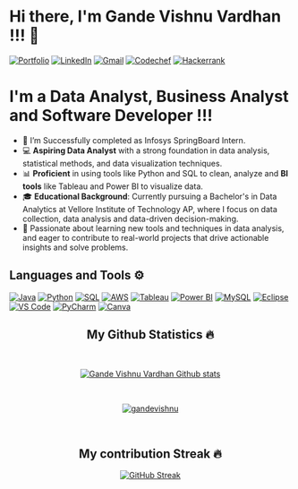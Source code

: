 
# Hi there, I'm Gande Vishnu Vardhan !!! 👋

[![Portfolio](https://img.shields.io/badge/-Portfolio-000000?style=for-the-badge&logo=portfolio&logoColor=white)](https://gandevishnu.github.io/GVV/)
[![LinkedIn](https://img.shields.io/badge/linkedin-%230077B5.svg?style=for-the-badge&logo=linkedin&logoColor=white)](https://www.linkedin.com/in/vishnu-vardhan-gande)
[![Gmail](https://img.shields.io/badge/Gmail-D14836?style=for-the-badge&logo=gmail&logoColor=white)](mailto:gandevishnu2002@gmail.com)
[![Codechef](https://img.shields.io/badge/Codechef-%23B92B27.svg?&style=for-the-badge&logo=Codechef&logoColor=white)](https://www.codechef.com/users/vishnugande)
[![Hackerrank](https://img.shields.io/badge/-Hackerrank-2EC866?style=for-the-badge&logo=HackerRank&logoColor=white)](https://www.hackerrank.com/profile/gandevishnu2002)


# I'm a Data Analyst, Business Analyst and Software Developer !!!

- 🔭 I’m Successfully completed as Infosys SpringBoard Intern.
- 💻 **Aspiring Data Analyst** with a strong foundation in data analysis, statistical methods, and data visualization techniques.
- 📊 **Proficient** in using tools like Python and SQL to clean, analyze and **BI tools** like Tableau and Power BI to visualize data.
- 🎓 **Educational Background**: Currently pursuing a Bachelor's in Data Analytics at Vellore Institute of Technology AP, where I focus on data collection, data analysis and data-driven decision-making.
- 🌱 Passionate about learning new tools and techniques in data analysis, and eager to contribute to real-world projects that drive actionable insights and solve problems.



## Languages and Tools ⚙️

<p> 
  <a href="#"><img alt="Java" src="https://img.shields.io/badge/Java-007396?style=for-the-badge&logo=java&logoColor=white"></a>
<a href="#"><img alt="Python" src="https://img.shields.io/badge/Python-3776AB?style=for-the-badge&logo=python&logoColor=white"></a>
<a href="#"><img alt="SQL" src="https://img.shields.io/badge/SQL-1572B6?style=for-the-badge&logo=sql&logoColor=white"></a>
<a href="#"><img alt="AWS" src="https://img.shields.io/badge/AWS-232F3E?style=for-the-badge&logo=amazonaws&logoColor=white"></a>
<a href="#"><img alt="Tableau" src="https://img.shields.io/badge/Tableau-E97627?style=for-the-badge&logo=tableau&logoColor=white"></a>
<a href="#"><img alt="Power BI" src="https://img.shields.io/badge/Power_BI-F2C811?style=for-the-badge&logo=powerbi&logoColor=white"></a>
<a href="#"><img alt="MySQL" src="https://img.shields.io/badge/MySQL-4479A1?style=for-the-badge&logo=mysql&logoColor=white"></a>
<a href="#"><img alt="Eclipse" src="https://img.shields.io/badge/Eclipse-2C2255?style=for-the-badge&logo=eclipse&logoColor=white"></a>
<a href="#"><img alt="VS Code" src="https://img.shields.io/badge/VS_Code-007ACC?style=for-the-badge&logo=visualstudiocode&logoColor=white"></a>
<a href="#"><img alt="PyCharm" src="https://img.shields.io/badge/PyCharm-000000?style=for-the-badge&logo=pycharm&logoColor=white"></a>
<a href="https://www.canva.com"><img alt="Canva" src="https://img.shields.io/badge/Canva-00C4CC?style=for-the-badge&logo=canva&logoColor=white"></a>
</p>

<h2 align="center">My Github Statistics 🔥</h2>   
<br>
<p align="center">
<a href="https://github.com/GandeVishnu">
<img align="center" alt="Gande Vishnu Vardhan Github stats"
src="https://github-readme-stats.vercel.app/api?username=GandeVishnu&show_icons=true&bg_color=00000000"/>
</a>
   </p>
 <br>
  <p align="center"> 
  <a href="https://github.com/ryo-ma/github-profile-trophy">
    <img src="https://github-profile-trophy.vercel.app/?username=GandeVishnu&theme=onedark" alt="gandevishnu" /> 
  </a>
</p>
 <br>
 <h2 align="center">My contribution Streak 🔥</h2>
  <p align="center">
<a href="https://git.io/streak-stats"><img src="https://github-readme-streak-stats.herokuapp.com?user=gandevishnu&theme=cobalt&hide_border=true" alt="GitHub Streak" /></a>
  </p>

